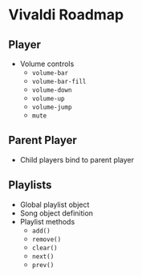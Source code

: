 # Vivaldi Roadmap

## Player

- Volume controls
  - `volume-bar`
  - `volume-bar-fill`
  - `volume-down`
  - `volume-up`
  - `volume-jump`
  - `mute`

## Parent Player

- Child players bind to parent player

## Playlists

- Global playlist object
- Song object definition
- Playlist methods
  - `add()`
  - `remove()`
  - `clear()`
  - `next()`
  - `prev()`
